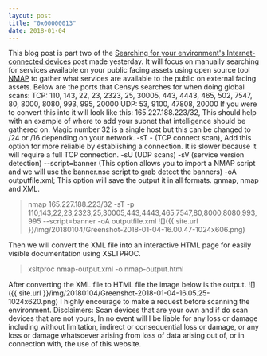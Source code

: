 ```yaml
---
layout: post
title: "0x00000013"
date: 2018-01-04
---
```


This blog post is part two of the [Searching for your environment's Internet-connected devices](https://area1337.com/searching-for-your-environments-internet-connected-devices/) post made yesterday. It will focus on manually searching for services available on your public facing assets using open source tool [NMAP](https://nmap.org/) to gather what services are available to the public on external facing assets. Below are the ports that Censys searches for when doing global scans: TCP: 110, 143, 22, 23, 2323, 25, 30005, 443, 4443, 465, 502, 7547, 80, 8000, 8080, 993, 995, 20000 UDP: 53, 9100, 47808, 20000 If you were to convert this into it will look like this: 165.227.188.223/32, This should help with an example of where to add your subnet that intelligence should be gathered on. Magic number 32 is a single host but this can be changed to /24 or /16 depending on your network. -sT - (TCP connect scan), Add this option for more reliable by establishing a connection. It is slower because it will require a full TCP connection. -sU (UDP scans) -sV (service version detection) --script=banner (This option allows you to import a NMAP script and we will use the banner.nse script to grab detect the banners) -oA outputfile.xml; This option will save the output it in all formats. gnmap, nmap and XML.

> nmap 165.227.188.223/32 -sT -p 110,143,22,23,2323,25,30005,443,4443,465,7547,80,8000,8080,993,995 --script=banner -oA outputfile.xml
![]({{ site.url }}/img/20180104/Greenshot-2018-01-04-16.00.47-1024x606.png)

Then we will convert the XML file into an interactive HTML page for easily visible documentation using XSLTPROC.

> xsltproc nmap-output.xml -o nmap-output.html

After converting the XML file to HTML file the image below is the output. 
![]({{ site.url }}/img/20180104/Greenshot-2018-01-04-16.05.25-1024x620.png)
 I highly encourage to make a request before scanning the environment. Disclaimers: Scan devices that are your own and if do scan devices that are not yours, In no event will I be liable for any loss or damage including without limitation, indirect or consequential loss or damage, or any loss or damage whatsoever arising from loss of data arising out of, or in connection with, the use of this website.